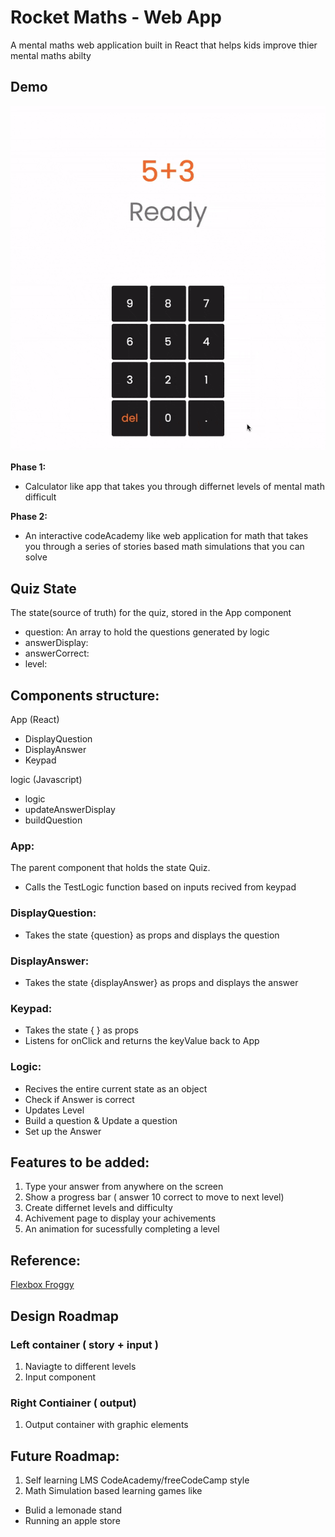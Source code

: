 # Rocket Maths - Web App

A mental maths web application built in React that helps kids improve thier mental maths abilty

## Demo

![Rocket Maths Demo](https://github.com/joelm-code/rocket-maths/blob/main/devNotes/images/rocket-maths-version-1.gif)

**Phase 1:**

-   Calculator like app that takes you through differnet levels of mental math difficult


**Phase 2:**

-   An interactive codeAcademy like web application for math that takes you through a series of stories based math simulations that you can solve

## Quiz State

The state(source of truth) for the quiz, stored in the App component

-   question: An array to hold the questions generated by logic
-   answerDisplay:
-   answerCorrect:
-   level:

## Components structure:

App (React)

-   DisplayQuestion
-   DisplayAnswer
-   Keypad

logic (Javascript)

-   logic
-   updateAnswerDisplay
-   buildQuestion

### App:

The parent component that holds the state Quiz.

-   Calls the TestLogic function based on inputs recived from keypad

### DisplayQuestion:

-   Takes the state {question} as props and displays the question

### DisplayAnswer:

-   Takes the state {displayAnswer} as props and displays the answer

### Keypad:

-   Takes the state { } as props
-   Listens for onClick and returns the keyValue back to App

### Logic:

-   Recives the entire current state as an object
-   Check if Answer is correct
-   Updates Level
-   Build a question & Update a question
-   Set up the Answer

## Features to be added:

1. Type your answer from anywhere on the screen
2. Show a progress bar ( answer 10 correct to move to next level)
3. Create differnet levels and difficulty
4. Achivement page to display your achivements
5. An animation for sucessfully completing a level

## Reference:

[Flexbox Froggy](https://flexboxfroggy.com/)

## Design Roadmap

### Left container ( story + input )

1. Naviagte to different levels
2. Input component

### Right Contiainer ( output)

1. Output container with graphic elements

## Future Roadmap:

1. Self learning LMS CodeAcademy/freeCodeCamp style
2. Math Simulation based learning games like

-   Bulid a lemonade stand
-   Running an apple store
